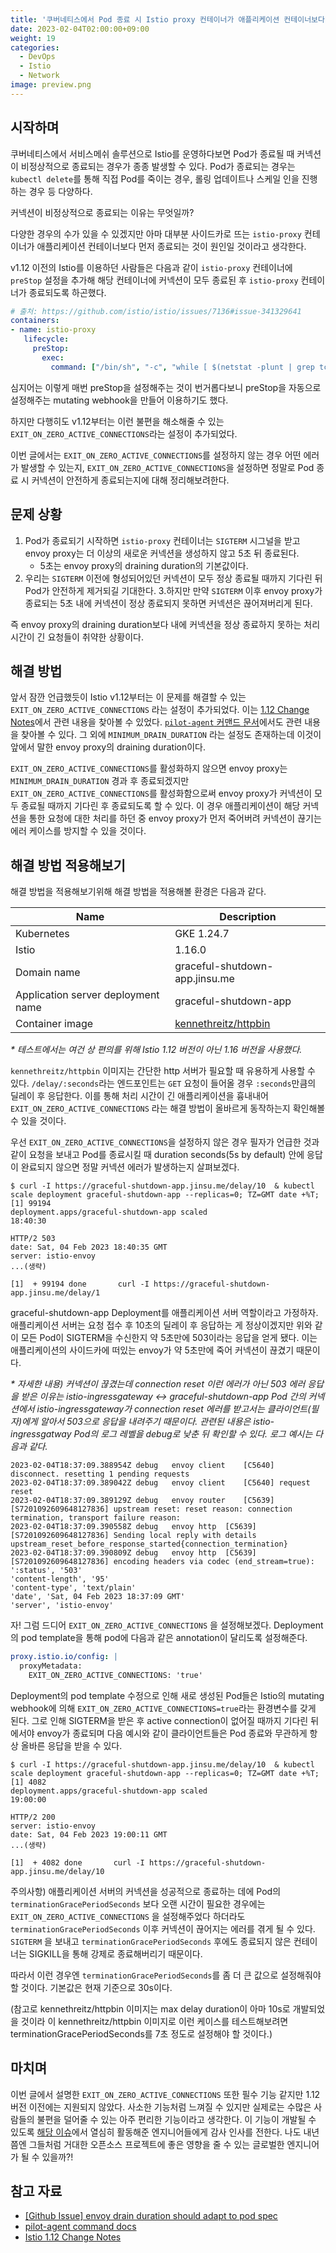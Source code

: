 ```yaml
---
title: '쿠버네티스에서 Pod 종료 시 Istio proxy 컨테이너가 애플리케이션 컨테이너보다 먼저 종료될 때의 해결책: EXIT_ON_ZERO_ACTIVE_CONNECTIONS'
date: 2023-02-04T02:00:00+09:00
weight: 19
categories:
  - DevOps
  - Istio
  - Network
image: preview.png
---
```

## 시작하며

쿠버네티스에서 서비스메쉬 솔루션으로 Istio를 운영하다보면 Pod가 종료될 때 커넥션이 비정상적으로 종료되는 경우가 종종 발생할 수 있다.
Pod가 종료되는 경우는 `kubectl delete`를 통해 직접 Pod를 죽이는 경우, 롤링 업데이트나 스케일 인을 진행하는 경우 등 다양하다.

커넥션이 비정상적으로 종료되는 이유는 무엇일까?

다양한 경우의 수가 있을 수 있겠지만 아마 대부분 사이드카로 뜨는 `istio-proxy` 컨테이너가 애플리케이션 컨테이너보다 먼저 종료되는 것이
원인일 것이라고 생각한다.

v1.12 이전의 Istio를 이용하던 사람들은 다음과 같이 `istio-proxy` 컨테이너에 `preStop` 설정을 추가해 해당 컨테이너에 커넥션이 모두
종료된 후 `istio-proxy` 컨테이너가 종료되도록 하곤했다.

```yaml
# 출처: https://github.com/istio/istio/issues/7136#issue-341329641
containers:
- name: istio-proxy
   lifecycle:
     preStop:
       exec:
         command: ["/bin/sh", "-c", "while [ $(netstat -plunt | grep tcp | grep -v envoy | wc -l | xargs) -ne 0 ]; do sleep 1; done"]
```

심지어는 이렇게 매번 preStop을 설정해주는 것이 번거롭다보니 preStop을 자동으로 설정해주는 mutating webhook을 만들어 이용하기도 했다.

하지만 다행히도 v1.12부터는 이런 불편을 해소해줄 수 있는 `EXIT_ON_ZERO_ACTIVE_CONNECTIONS`라는 설정이 추가되었다.

이번 글에서는 `EXIT_ON_ZERO_ACTIVE_CONNECTIONS`를 설정하지 않는 경우 어떤 에러가 발생할 수 있는지, `EXIT_ON_ZERO_ACTIVE_CONNECTIONS`을 설정하면
정말로 Pod 종료 시 커넥션이 안전하게 종료되는지에 대해 정리해보려한다.

## 문제 상황

1. Pod가 종료되기 시작하면 `istio-proxy` 컨테이너는 `SIGTERM` 시그널을 받고 envoy proxy는 더 이상의 새로운 커넥션을 생성하지 않고 5초 뒤 종료된다.
    * 5초는 envoy proxy의 draining duration의 기본값이다.
2. 우리는 `SIGTERM` 이전에 형성되어있던 커넥션이 모두 정상 종료될 때까지 기다린 뒤 Pod가 안전하게 제거되길 기대한다.
3.하지만 만약 `SIGTERM` 이후 envoy proxy가 종료되는 5초 내에 커넥션이 정상 종료되지 못하면 커넥션은 끊어져버리게 된다.

즉 envoy proxy의 draining duration보다 내에 커넥션을 정상 종료하지 못하는 처리 시간이 긴 요청들이 취약한 상황이다.

## 해결 방법

앞서 잠깐 언급했듯이 Istio v1.12부터는 이 문제를 해결할 수 있는 `EXIT_ON_ZERO_ACTIVE_CONNECTIONS` 라는 설정이 추가되었다. 이는 [1.12 Change Notes](https://istio.io/latest/news/releases/1.12.x/announcing-1.12/change-notes/)에서
관련 내용을 찾아볼 수 있었다. [`pilot-agent` 커맨드 문서](https://preliminary.istio.io/v1.12/docs/reference/commands/pilot-agent/)에서도 관련 내용을 찾아볼 수 있다.
그 외에 `MINIMUM_DRAIN_DURATION` 라는 설정도 존재하는데 이것이 앞에서 말한 envoy proxy의 draining duration이다.

`EXIT_ON_ZERO_ACTIVE_CONNECTIONS`를 활성화하지 않으면 envoy proxy는 `MINIMUM_DRAIN_DURATION` 경과 후 종료되겠지만 `EXIT_ON_ZERO_ACTIVE_CONNECTIONS`를 활성화함으로써
envoy proxy가 커넥션이 모두 종료될 때까지 기다린 후 종료되도록 할 수 있다. 이 경우 애플리케이션이 해당 커넥션을 통한 요청에 대한 처리를 하던 중 envoy proxy가 먼저 죽어버려 커넥션이
끊기는 에러 케이스를 방지할 수 있을 것이다.

## 해결 방법 적용해보기

해결 방법을 적용해보기위해 해결 방법을 적용해볼 환경은 다음과 같다.

| Name                               | Description                                 |
|------------------------------------|---------------------------------------------|
| Kubernetes                         | GKE 1.24.7                                  |
| Istio                              | 1.16.0                                      |
| Domain name                        | graceful-shutdown-app.jinsu.me              |
| Application server deployment name | graceful-shutdown-app                       |
| Container image                    | [kennethreitz/httpbin](https://httpbin.org/) |

_* 테스트에서는 여건 상 편의를 위해 Istio 1.12 버전이 아닌 1.16 버전을 사용했다._

`kennethreitz/httpbin` 이미지는 간단한 http 서버가 필요할 때 유용하게 사용할 수 있다. 
`/delay/:seconds`라는 엔드포인트는 `GET` 요청이 들어올 경우 `:seconds`만큼의 딜레이 후 응답한다. 이를 통해
처리 시간이 긴 애플리케이션을 흉내내어 `EXIT_ON_ZERO_ACTIVE_CONNECTIONS` 라는 해결 방법이 올바르게 동작하는지 확인해볼 수 있을 것이다.

우선 `EXIT_ON_ZERO_ACTIVE_CONNECTIONS`을 설정하지 않은 경우 필자가 언급한 것과 같이
요청을 보내고 Pod를 종료시킬 때 duration seconds(5s by default) 안에 응답이 완료되지 않으면
정말 커넥션 에러가 발생하는지 살펴보겠다.

```shell
$ curl -I https://graceful-shutdown-app.jinsu.me/delay/10  & kubectl scale deployment graceful-shutdown-app --replicas=0; TZ=GMT date +%T;
[1] 99194
deployment.apps/graceful-shutdown-app scaled
18:40:30

HTTP/2 503
date: Sat, 04 Feb 2023 18:40:35 GMT
server: istio-envoy
...(생략)

[1]  + 99194 done       curl -I https://graceful-shutdown-app.jinsu.me/delay/1
```

graceful-shutdown-app Deployment를 애플리케이션 서버 역할이라고 가정하자.  
애플리케이션 서버는 요청 접수 후 10초의 딜레이 후 응답하는 게 정상이겠지만 위와 같이 모든 Pod이 SIGTERM을 수신한지 약 5초만에 503이라는 응답을 얻게 됐다.
이는 애플리케이션의 사이드카에 떠있는 envoy가 약 5초만에 죽어 커넥션이 끊겼기 때문이다.

_* 자세한 내용) 커넥션이 끊겼는데 connection reset 이런 에러가 아닌 503 에러 응답을 받은 이유는 istio-ingressgateway <-> graceful-shutdown-app Pod 간의 커넥션에서
istio-ingressgateway가 connection reset 에러를 받고서는 클라이언트(필자)에게 알아서 503으로 응답을 내려주기 때문이다. 관련된 내용은 istio-ingressgatway Pod의
로그 레벨을 debug로 낮춘 뒤 확인할 수 있다. 로그 예시는 다음과 같다._

```text
2023-02-04T18:37:09.388954Z	debug	envoy client	[C5640] disconnect. resetting 1 pending requests
2023-02-04T18:37:09.389042Z	debug	envoy client	[C5640] request reset
2023-02-04T18:37:09.389129Z	debug	envoy router	[C5639][S7201092609648127836] upstream reset: reset reason: connection termination, transport failure reason:
2023-02-04T18:37:09.390558Z	debug	envoy http	[C5639][S7201092609648127836] Sending local reply with details upstream_reset_before_response_started{connection_termination}
2023-02-04T18:37:09.390809Z	debug	envoy http	[C5639][S7201092609648127836] encoding headers via codec (end_stream=true):
':status', '503'
'content-length', '95'
'content-type', 'text/plain'
'date', 'Sat, 04 Feb 2023 18:37:09 GMT'
'server', 'istio-envoy'
```

자! 그럼 드디어 `EXIT_ON_ZERO_ACTIVE_CONNECTIONS` 을 설정해보겠다. Deployment의 pod template을 통해 pod에 다음과 같은 annotation이 달리도록 설정해준다.

```yaml
proxy.istio.io/config: |
  proxyMetadata:
    EXIT_ON_ZERO_ACTIVE_CONNECTIONS: 'true'
```

Deployment의 pod template 수정으로 인해 새로 생성된 Pod들은 Istio의 mutating webhook에 의해 `EXIT_ON_ZERO_ACTIVE_CONNECTIONS=true`라는 환경변수를 갖게 된다.
그로 인해 SIGTERM을 받은 후 active connection이 없어질 때까지 기다린 뒤에서야 envoy가 종료되며 다음 예시와 같이 클라이언트들은 Pod 종료와 무관하게 항상 올바른 응답을 받을 수 있다.

```shell
$ curl -I https://graceful-shutdown-app.jinsu.me/delay/10  & kubectl scale deployment graceful-shutdown-app --replicas=0; TZ=GMT date +%T;
[1] 4082
deployment.apps/graceful-shutdown-app scaled
19:00:00

HTTP/2 200
server: istio-envoy
date: Sat, 04 Feb 2023 19:00:11 GMT
...(생략)

[1]  + 4082 done       curl -I https://graceful-shutdown-app.jinsu.me/delay/10
```

주의사항) 애플리케이션 서버의 커넥션을 성공적으로 종료하는 데에 Pod의 `terminationGracePeriodSeconds` 보다 오랜 시간이 필요한 경우에는
`EXIT_ON_ZERO_ACTIVE_CONNECTIONS` 을 설정해주었다 하더라도 `terminationGracePeriodSeconds` 이후 커넥션이 끊어지는 에러를
겪게 될 수 있다. `SIGTERM` 을 보내고 `terminationGracePeriodSeconds` 후에도 종료되지 않은 컨테이너는 SIGKILL을 통해 강제로 종료해버리기 때문이다.

따라서 이런 경우엔 `terminationGracePeriodSeconds`를 좀 더 큰 값으로 설정해줘야할 것이다. 기본값은 현재 기준으로 30s이다.

(참고로 kennethreitz/httpbin 이미지는 max delay duration이 아마 10s로 개발되었을 것이라 이 kennethreitz/httpbin 이미지로 이런 케이스를 테스트해보려면 terminationGracePeriodSeconds를 7초 정도로 설정해야 할 것이다.)

## 마치며

이번 글에서 설명한 `EXIT_ON_ZERO_ACTIVE_CONNECTIONS` 또한 필수 기능 같지만 1.12 버전 이전에는 지원되지 않았다.
사소한 기능처럼 느껴질 수 있지만 실제로는 수많은 사람들의 불편을 덜어줄 수 있는 아주 편리한 기능이라고 생각한다. 이 기능이 개발될 수 있도록 [해당 이슈](https://github.com/istio/istio/issues/34855)에서 열심히 활동해준
엔지니어들에게 감사 인사를 전한다. 나도 내년쯤엔 그들처럼 거대한 오픈소스 프로젝트에 좋은 영향을 줄 수 있는 글로벌한 엔지니어가 될 수 있을까?!


## 참고 자료

* [[Github Issue] envoy drain duration should adapt to pod spec](https://github.com/istio/istio/issues/34855)
* [pilot-agent command docs](https://preliminary.istio.io/v1.12/docs/reference/commands/pilot-agent/)
* [Istio 1.12 Change Notes](https://istio.io/latest/news/releases/1.12.x/announcing-1.12/change-notes/)
